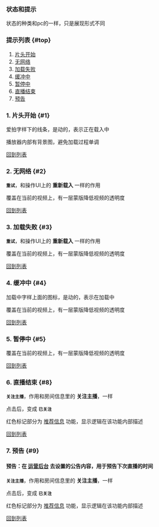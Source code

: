 ### 状态和提示
状态的种类和pc的一样，只是展现形式不同

### 提示列表 {#top}
1. [片头开始](#1)
2. [无网络](#2)
3. [加载失败](#3)
4. [缓冲中](#4)
5. [暂停中](#5)
6. [直播结束](#8)
7. [预告](#9)

### 1. 片头开始 {#1}
爱拍字样下的线条，是动的，表示正在载入中

播放器内部有背景图，避免加载过程单调

[回到列表](#top)


### 2. 无网络 {#2}

**`重试`**，和操作UI上的 **重新载入** 一样的作用

覆盖在当前的视频上，有一层蒙版降低视频的透明度

[回到列表](#top)


### 3. 加载失败 {#3}

**`重试`**，和操作UI上的 **重新载入** 一样的作用

覆盖在当前的视频上，有一层蒙版降低视频的透明度

[回到列表](#top)


### 4. 缓冲中 {#4}

加载中字样上面的图标，是动的，表示在加载中

覆盖在当前的视频上，有一层蒙版降低视频的透明度

[回到列表](#top)


### 5. 暂停中 {#5}

覆盖在当前的视频上，有一层蒙版降低视频的透明度

[回到列表](#top)


### 6. 直播结束 {#8}

**`关注主播`**，作用和房间信息里的 **关注主播**，一样

点击后，变成 **`已关注`**

红色标记部分为 [推荐信息](recommend.md) 功能，显示逻辑在该功能内部描述

[回到列表](#top)


### 7. 预告 {#9}

#### 预告：在 [运营后台]() 去设置的公告内容，用于预告下次直播的时间

**`关注主播`**，作用和房间信息里的 **关注主播**，一样

点击后，变成 **`已关注`**

红色标记部分为 [推荐信息](recommend.md) 功能，显示逻辑在该功能内部描述

[回到列表](#top)
